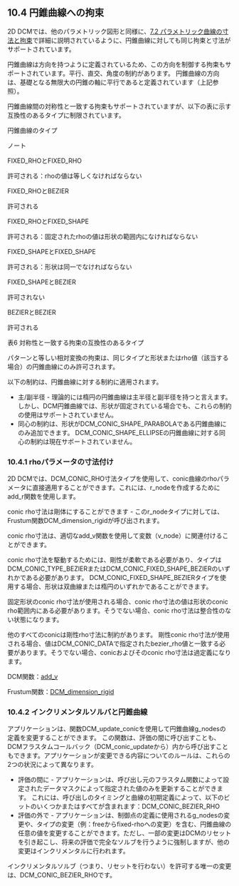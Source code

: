 ## 10.4 円錐曲線への拘束

2D DCMでは、他のパラメトリック図形と同様に、[7.2 パラメトリック曲線の寸法と拘束](7.2._Dimensions_and_constraints_to_parametric_curves.md)で詳細に説明されているように、円錐曲線に対しても同じ拘束と寸法がサポートされています。

円錐曲線は方向を持つように定義されているため、この方向を制御する拘束もサポートされています。平行、直交、角度の制約があります。
円錐曲線の方向は、基礎となる無限大の円錐の軸に平行であると定義されています（上記参照）。

円錐曲線間の対称性と一致する拘束もサポートされていますが、以下の表に示す互換性のあるタイプに制限されています。

円錐曲線のタイプ

ノート

FIXED\_RHOとFIXED\_RHO

許可される：rhoの値は等しくなければならない

FIXED\_RHOとBEZIER

許可される

FIXED\_RHOとFIXED\_SHAPE

許可される：固定されたrhoの値は形状の範囲内になければならない

FIXED\_SHAPEとFIXED\_SHAPE

許可される：形状は同一でなければならない

FIXED\_SHAPEとBEZIER

許可されない

BEZIERとBEZIER

許可される

表6 対称性と一致する拘束の互換性のあるタイプ

パターンと等しい相対変換の拘束は、同じタイプと形状またはrho値（該当する場合）の円錐曲線にのみ許可されます。

以下の制約は、円錐曲線に対する制約に適用されます。

- 主/副半径 - 理論的には楕円の円錐曲線は主半径と副半径を持つと言えます。
しかし、DCM円錐曲線では、形状が固定されている場合でも、これらの制約の使用はサポートされていません。
- 同心の制約は、形状がDCM\_CONIC\_SHAPE\_PARABOLAである円錐曲線にのみ追加できます。
DCM\_CONIC\_SHAPE\_ELLIPSEの円錐曲線に対する同心の制約は現在サポートされていません。

### 10.4.1 rhoパラメータの寸法付け

2D DCMでは、DCM\_CONIC\_RHO寸法タイプを使用して、conic曲線のrhoパラメータに直接適用することができます。これには、r\_nodeを作成するためにadd\_r関数を使用します。

conic rho寸法は剛体にすることができます - このr\_nodeタイプに対しては、Frustum関数DCM\_dimension\_rigidが呼び出されます。

conic rho寸法は、適切なadd\_v関数を使用して変数（v\_node）に関連付けることができます。

conic rho寸法を駆動するためには、剛性が柔軟である必要があり、タイプはDCM\_CONIC\_TYPE\_BEZIERまたはDCM\_CONIC\_FIXED\_SHAPE\_BEZIERのいずれかである必要があります。
DCM\_CONIC\_FIXED\_SHAPE\_BEZIERタイプを使用する場合、形状は双曲線または楕円のいずれかであることができます。

固定形状のconic rho寸法が使用される場合、conic rho寸法の値は形状のconic rho範囲内にある必要があります。そうでない場合、conic rho寸法は整合性のない状態になります。

他のすべてのconicは剛性rho寸法に制約があります。
剛性conic rho寸法が使用される場合、値はDCM\_CONIC\_DATAで指定されたbezier\_rho値と一致する必要があります。そうでない場合、conicおよびそのconic rho寸法は過定義になります。

DCM関数：[add\_v](16.4._DCM_functions_for_managing_equations.md)

Frustum関数：[DCM\_dimension\_rigid](17.2._Basic_dimension_functions.md)

### 10.4.2 インクリメンタルソルバと円錐曲線

アプリケーションは、関数DCM\_update\_conicを使用して円錐曲線g\_nodesの定義を変更することができます。
この関数は、評価の間に呼び出すことも、DCMフラスタムコールバック（DCM\_conic\_updateから）内から呼び出すこともできます。アプリケーションが変更できる内容についてのルールは、これらの2つの状況によって異なります。

- 評価の間に - アプリケーションは、呼び出し元のフラスタム関数によって設定されたデータマスクによって指定された値のみを更新することができます。
これには、呼び出しのタイミングと曲線の初期定義によって、以下のビットのいくつかまたはすべてが含まれます：DCM\_CONIC\_BEZIER\_RHO
- 評価の外で - アプリケーションは、制御点の定義に使用されるg\_nodesの変更や、タイプの変更（例：freeからfixed-rhoへの変更）を含む、円錐曲線の任意の値を変更することができます。ただし、一部の変更はDCMのリセットを引き起こし、将来の評価で完全なソルブを行うように強制しますが、他の変更はインクリメンタルに行われます。

インクリメンタルソルブ（つまり、リセットを行わない）を許可する唯一の変更は、DCM\_CONIC\_BEZIER\_RHOです。
